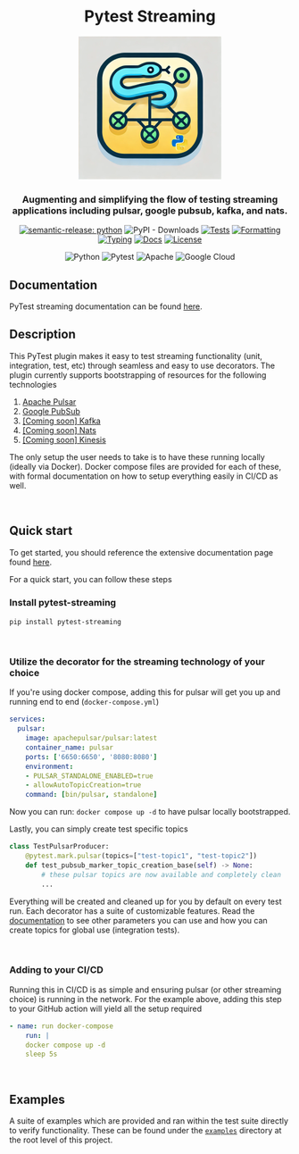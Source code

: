 <h1 align="center">
Pytest Streaming
</h1>

<p align="center">
<img src="https://raw.githubusercontent.com/nachatz/pytest-streaming/main/docs/assets/icon.png" width="256" height="256">
</p>

<h3 align="center">
Augmenting and simplifying the flow of testing streaming applications including pulsar, google pubsub, kafka, and nats.
</h3>

<div align="center">

[![semantic-release: python](https://img.shields.io/badge/semantic--release-python-43e143?logo=semantic-release)](https://github.com/semantic-release/semantic-release)
![PyPI - Downloads](https://img.shields.io/pypi/dm/pytest-streaming)
[![Tests](https://github.com/nachatz/pytest-streaming/actions/workflows/test.yml/badge.svg?branch=main)](https://github.com/nachatz/pytest-streaming/actions/workflows/test.yml)
[![Formatting](https://github.com/nachatz/pytest-streaming/actions/workflows/fmt.yml/badge.svg?branch=main)](https://github.com/nachatz/pytest-streaming/actions/workflows/fmt.yml)
[![Typing](https://github.com/nachatz/pytest-streaming/actions/workflows/mypy.yml/badge.svg?branch=main)](https://github.com/nachatz/pytest-streaming/actions/workflows/mypy.yml)
[![Docs](https://github.com/nachatz/pytest-streaming/actions/workflows/deploy_docs.yml/badge.svg?branch=main)](https://github.com/nachatz/pytest-streaming/actions/workflows/deploy_docs.yml)
[![License](https://img.shields.io/badge/License-Apache_2.0-blue.svg)](https://opensource.org/licenses/Apache-2.0)

</div>

<div align="center">

![Python](https://img.shields.io/badge/python-3670A0?style=for-the-badge&logo=python&logoColor=ffdd54)
![Pytest](https://img.shields.io/badge/pytest-%23ffffff.svg?style=for-the-badge&logo=pytest&logoColor=2f9fe3)
![Apache](https://img.shields.io/badge/apache-%23D42029.svg?style=for-the-badge&logo=apache&logoColor=white)
![Google Cloud](https://img.shields.io/badge/GoogleCloud-%234285F4.svg?style=for-the-badge&logo=google-cloud&logoColor=white)

</div>

## Documentation

PyTest streaming documentation can be found [here](https://nachatz.github.io/pytest-streaming).

## Description

This PyTest plugin makes it easy to test streaming functionality (unit, integration, test, etc) through
seamless and easy to use decorators. The plugin currently supports bootstrapping of resources for the following
technologies

1. [Apache Pulsar](https://pulsar.apache.org/)
2. [Google PubSub](https://cloud.google.com/pubsub)
3. [[Coming soon] Kafka](https://kafka.apache.org/)
4. [[Coming soon] Nats](https://nats.io/)
5. [[Coming soon] Kinesis](https://aws.amazon.com/kinesis/)

The only setup the user needs to take is to have these running locally (ideally via Docker). Docker compose
files are provided for each of these, with formal documentation on how to setup everything easily in
CI/CD as well.

&#160;

## Quick start

To get started, you should reference the extensive documentation page found [here](https://nachatz.github.io/pytest-streaming).

For a quick start, you can follow these steps

### Install pytest-streaming

```shell
pip install pytest-streaming
```

&#160;

### Utilize the decorator for the streaming technology of your choice

If you're using docker compose, adding this for pulsar will get you
up and running end to end (`docker-compose.yml`)

```yml
services:
  pulsar:
    image: apachepulsar/pulsar:latest
    container_name: pulsar
    ports: ['6650:6650', '8080:8080']
    environment:
    - PULSAR_STANDALONE_ENABLED=true
    - allowAutoTopicCreation=true
    command: [bin/pulsar, standalone]
```

Now you can run: `docker compose up -d` to have pulsar locally bootstrapped.

Lastly, you can simply create test specific topics

```python
class TestPulsarProducer:
    @pytest.mark.pulsar(topics=["test-topic1", "test-topic2"])
    def test_pubsub_marker_topic_creation_base(self) -> None:
        # these pulsar topics are now available and completely clean
        ...
```

Everything will be created and cleaned up for you by default on every
test run. Each decorator has a suite of customizable features. Read the
[documentation](https://nachatz.github.io/pytest-streaming) to see other parameters you can use and how you can create
topics for global use (integration tests).

&#160;

### Adding to your CI/CD

Running this in CI/CD is as simple and ensuring pulsar (or other streaming choice)
is running in the network. For the example above, adding this step to your GitHub action
will yield all the setup required

```yml
- name: run docker-compose
    run: |
    docker compose up -d
    sleep 5s
```

&#160;

## Examples

A suite of examples which are provided and ran within the test suite directly
to verify functionality. These can be found under the [`examples`](./examples/) directory
at the root level of this project.
